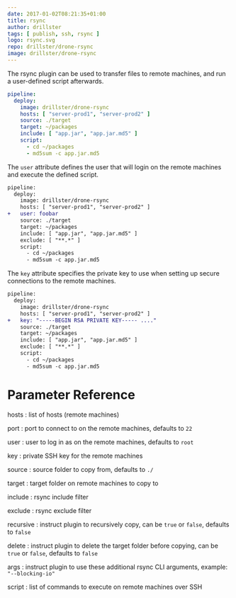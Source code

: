 ```yaml
---
date: 2017-01-02T08:21:35+01:00
title: rsync
author: drillster
tags: [ publish, ssh, rsync ]
logo: rsync.svg
repo: drillster/drone-rsync
image: drillster/drone-rsync
---
```


The rsync plugin can be used to transfer files to remote machines, and run a user-defined script afterwards.

```yaml
pipeline:
  deploy:
    image: drillster/drone-rsync
    hosts: [ "server-prod1", "server-prod2" ]
    source: ./target
    target: ~/packages
    include: [ "app.jar", "app.jar.md5" ]
    script:
      - cd ~/packages
      - md5sum -c app.jar.md5
```

The `user` attribute defines the user that will login on the remote machines and execute the defined script.

```diff
pipeline:
  deploy:
    image: drillster/drone-rsync
    hosts: [ "server-prod1", "server-prod2" ]
+   user: foobar
    source: ./target
    target: ~/packages
    include: [ "app.jar", "app.jar.md5" ]
    exclude: [ "**.*" ]
    script:
      - cd ~/packages
      - md5sum -c app.jar.md5
```

The `key` attribute specifies the private key to use when setting up secure connections to the remote machines.

```diff
pipeline:
  deploy:
    image: drillster/drone-rsync
    hosts: [ "server-prod1", "server-prod2" ]
+   key: "-----BEGIN RSA PRIVATE KEY----- ...."
    source: ./target
    target: ~/packages
    include: [ "app.jar", "app.jar.md5" ]
    exclude: [ "**.*" ]
    script:
      - cd ~/packages
      - md5sum -c app.jar.md5
```

# Parameter Reference

hosts
: list of hosts (remote machines)

port
: port to connect to on the remote machines, defaults to `22`

user
: user to log in as on the remote machines, defaults to `root`

key
: private SSH key for the remote machines

source
: source folder to copy from, defaults to `./`

target
: target folder on remote machines to copy to

include
: rsync include filter

exclude
: rsync exclude filter

recursive
: instruct plugin to recursively copy, can be `true` or `false`, defaults to `false`

delete
: instruct plugin to delete the target folder before copying, can be `true` or `false`, defaults to `false`

args
: instruct plugin to use these additional rsync CLI arguments, example: `"--blocking-io"`

script
: list of commands to execute on remote machines over SSH
